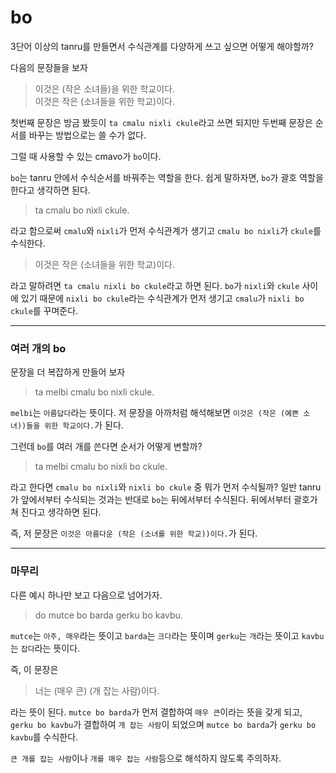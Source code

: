 # bo
3단어 이상의 tanru를 만들면서 수식관계를 다양하게 쓰고 싶으면 어떻게 해야할까?

다음의 문장들을 보자

> 이것은 (작은 소녀들)을 위한 학교이다.  
> 이것은 작은 (소녀들을 위한 학교)이다.

첫번째 문장은 방금 봤듯이 `ta cmalu nixli ckule`라고 쓰면 되지만 두번째 문장은 순서를 바꾸는 방법으로는 쓸 수가 없다.

그럴 때 사용할 수 있는 cmavo가 `bo`이다.

`bo`는 tanru 안에서 수식순서를 바꿔주는 역할을 한다. 쉽게 말하자면, `bo`가 괄호 역할을 한다고 생각하면 된다.

> ta cmalu bo nixli ckule.

라고 함으로써 `cmalu`와 `nixli`가 먼저 수식관계가 생기고 `cmalu bo nixli`가 `ckule`를 수식한다.

> 이것은 작은 (소녀들을 위한 학교)이다.

라고 말하려면 `ta cmalu nixli bo ckule`라고 하면 된다. `bo`가 `nixli`와 `ckule` 사이에 있기 때문에 `nixli bo ckule`라는 수식관계가 먼저 생기고 `cmalu`가 `nixli bo ckule`를 꾸며준다.

---

### 여러 개의 bo
문장을 더 복잡하게 만들어 보자

> ta melbi cmalu bo nixli ckule.

`melbi`는 `아름답다`라는 뜻이다. 저 문장을 아까처럼 해석해보면 `이것은 (작은 (예쁜 소녀))들을 위한 학교이다.`가 된다.

그런데 `bo`를 여러 개를 쓴다면 순서가 어떻게 변할까?

> ta melbi cmalu bo nixli bo ckule.

라고 한다면 `cmalu bo nixli`와 `nixli bo ckule` 중 뭐가 먼저 수식될까? 일반 tanru가 앞에서부터 수식되는 것과는 반대로 `bo`는 뒤에서부터 수식된다. 뒤에서부터 괄호가 쳐 진다고 생각하면 된다.

즉, 저 문장은 `이것은 아름다운 (작은 (소녀를 위한 학교))이다.`가 된다.

---

### 마무리

다른 예시 하나만 보고 다음으로 넘어가자.
> do mutce bo barda gerku bo kavbu.

`mutce`는 `아주, 매우`라는 뜻이고 `barda`는 `크다`라는 뜻이며 `gerku`는 `개`라는 뜻이고 `kavbu`는 `잡다`라는 뜻이다.

즉, 이 문장은
> 너는 (매우 큰) (개 잡는 사람)이다.

라는 뜻이 된다.
`mutce bo barda`가 먼저 결합하여 `매우 큰`이라는 뜻을 갖게 되고, `gerku bo kavbu`가 결합하여 `개 잡는 사람`이 되었으며 `mutce bo barda`가 `gerku bo kavbu`를 수식한다.

`큰 개를 잡는 사람`이나 `개를 매우 잡는 사람`등으로 해석하지 않도록 주의하자.